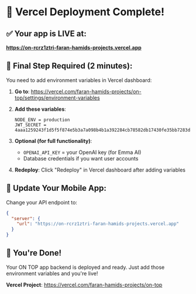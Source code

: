 # 🎉 Vercel Deployment Complete!

## ✅ Your app is LIVE at:
**https://on-rcrz1ztri-faran-hamids-projects.vercel.app**

## 🔧 Final Step Required (2 minutes):

You need to add environment variables in Vercel dashboard:

1. **Go to**: https://vercel.com/faran-hamids-projects/on-top/settings/environment-variables

2. **Add these variables**:
   ```
   NODE_ENV = production
   JWT_SECRET = 4aaa1259243f1d5f5f874e5b3a7a098b4b1a392284cb78582db17430fe35bb7283dc5a3427e9685b95aed1d7fa0ae595358073a978101d5723fbc60a692fc4ac
   ```

3. **Optional (for full functionality)**:
   - `OPENAI_API_KEY` = your OpenAI key (for Emma AI)
   - Database credentials if you want user accounts

4. **Redeploy**: Click "Redeploy" in Vercel dashboard after adding variables

## 📱 Update Your Mobile App:

Change your API endpoint to:
```json
{
  "server": {
    "url": "https://on-rcrz1ztri-faran-hamids-projects.vercel.app"
  }
}
```

## 🚀 You're Done!

Your ON TOP app backend is deployed and ready. Just add those environment variables and you're live!

**Vercel Project**: https://vercel.com/faran-hamids-projects/on-top
